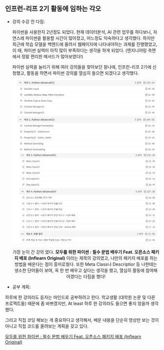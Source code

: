 ## 인프런-리프 2기 활동에 임하는 각오

- 강의 수강 전 다짐:

  파이썬을 사용한지 2년정도 되었다. 현재 데이터분석, AI 관련 업무를 하다보니, 자연스레 파이썬을 활용할 시간이 많아졌고, 어느정도 익숙하다고 생각했다. 하지만 최근에 학습 모델을 백엔드에 올려서 웹페이지에 나타내야하는 과제를 진행했었고, 이 때, 파이썬 실력이 아직 많이 부족하다는 생각을 하게 되었다. (엔지니어링 측면에서 정말 편리한 메서드가 많아보였다!) 

   파이썬 실력을 늘리기 위해 여러 강의들을 찾아보던 찰나에, 인프런-리프 2기에 신청했고, 활동을 하면서 파이썬 강의를 열심히 들으면 되겠다고 생각했다.

  <center> <img src="../image/course1.PNG" </center>

  <center> <img src="../image/course2.PNG" </center>

  가장 눈이 간 강의 였다. <b>모두를 위한 파이썬 : 필수 문법 배우기 Feat. 오픈소스 패키지 배포 (Inflearn Original)</b> 이라는 제목의 강의였고, 나만의 패키지 배포를 하는 방법을 배운다는 점이 흥미로웠다. 또한 Meta Class나 Descriptior 등 나한테는 생소한 단어들이 보여, 꼭 한 번 배우고 싶다는 생각을 했고, 열심히 활동에 참여해야겠다는 다짐을 했다!

  

- 공부 계획: 

하루에 한 강의라도 듣자는 마인드로 공부하려고 한다. 학교생활 (대학원 논문 및 다른 프로젝트들) 때문에 좀 바쁘겠지만, At least 하루 한 강의라도 들으면 좋지 않을까 생각했다.

그리고 직접 코딩 해보는 게  중요하다고 생각해서, 배운 내용을 단순히 영상만 보는 것이 아니고 직접 코드를 올려보는 계획을 갖고 있다.  



[모두를 위한 파이썬 : 필수 문법 배우기 Feat. 오픈소스 패키지 배포 (Inflearn Original)](https://www.inflearn.com/course/%ED%94%84%EB%A1%9C%EA%B7%B8%EB%9E%98%EB%B0%8D-%ED%8C%8C%EC%9D%B4%EC%8D%AC-%EC%A4%91%EA%B3%A0%EA%B8%89/dashboard )

